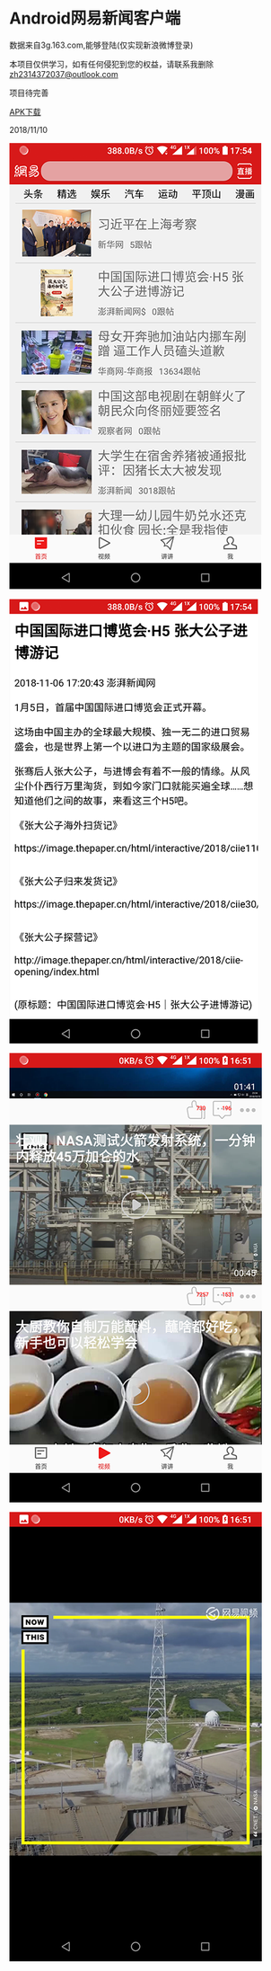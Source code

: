 # Android网易新闻客户端

数据来自3g.163.com,能够登陆(仅实现新浪微博登录)

本项目仅供学习，如有任何侵犯到您的权益，请联系我删除 zh2314372037@outlook.com

项目待完善

[APK下载](screenshots/app-debug.apk)

2018/11/10

![image](/screenshots/Screenshot_2018-11-06-17-54-28.png)

![image](/screenshots/Screenshot_2018-11-06-17-54-56.png)

![image](/screenshots/Screenshot_2018-11-10-16-51-33.png)

![image](/screenshots/Screenshot_2018-11-10-16-51-53.png)
